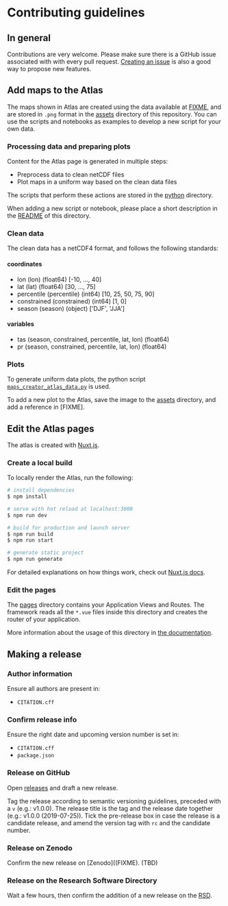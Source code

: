 # Contributing guidelines

## In general

Contributions are very welcome. Please make sure there is a GitHub issue
associated with with every pull request. [Creating an issue](https://github.com/eucp-project/atlas/issues/new) is also a good way to
propose new features.

## Add maps to the Atlas

The maps shown in Atlas are created using the data available at [FIXME](FIXME),
and are stored in `.png` format in the [assets](./assets) directory of this
repository. You can use the scripts and notebooks as examples to develop a new
script for your own data.

### Processing data and preparing plots

Content for the Atlas page is generated in multiple steps:

- Preprocess data to clean netCDF files
- Plot maps in a uniform way based on the clean data files

The scripts that perform these actions are stored in the [python](./python)
directory.

When adding a new script or notebook, please place a short description in the
[README](./python/README.md) of this directory.

### Clean data

The clean data has a netCDF4 format, and follows the following standards:

#### coordinates

- lon (lon) (float64) [-10, ..., 40]
- lat (lat) (float64) [30, ..., 75]
- percentile (percentile) (int64) [10, 25, 50, 75, 90]
- constrained (constrained) (int64) [1, 0]
- season (season) (object) ['DJF', 'JJA']

#### variables

- tas (season, constrained, percentile, lat, lon) (float64)
- pr (season, constrained, percentile, lat, lon) (float64)

### Plots

To generate uniform data plots, the python script
[`maps_creator_atlas_data.py`](python/maps_creator_atlas_data.py) is used.

To add a new plot to the Atlas, save the image to the [assets](./assets)
directory, and add a reference in [FIXME].

## Edit the Atlas pages

The atlas is created with
[Nuxt.js](https://nuxtjs.org/docs/get-started/installation).

### Create a local build

To locally render the Atlas, run the following:

```bash
# install dependencies
$ npm install

# serve with hot reload at localhost:3000
$ npm run dev

# build for production and launch server
$ npm run build
$ npm run start

# generate static project
$ npm run generate
```

For detailed explanations on how things work, check out [Nuxt.js
docs](https://nuxtjs.org).

### Edit the pages

The [pages](./pages) directory contains your Application Views and Routes. The
framework reads all the `*.vue` files inside this directory and creates the
router of your application.

More information about the usage of this directory in [the
documentation](https://nuxtjs.org/guide/routing).

## Making a release

### Author information

Ensure all authors are present in:

- `CITATION.cff`

### Confirm release info

Ensure the right date and upcoming version number is set in:

- `CITATION.cff`
- `package.json`

### Release on GitHub

Open [releases](https://github.com/eucp-project/atlas/releases) and draft a new
release.

Tag the release according to semantic versioning guidelines, preceded with a `v`
(e.g.: v1.0.0). The release title is the tag and the release date together
(e.g.: v1.0.0 (2019-07-25)). Tick the pre-release box in case the release is a
candidate release, and amend the version tag with `rc` and the candidate number.

### Release on Zenodo

Confirm the new release on [Zenodo]((FIXME). (TBD)

### Release on the Research Software Directory

Wait a few hours, then confirm the addition of a new release on the
[RSD](https://www.research-software.nl/software/eucp-atlas).
